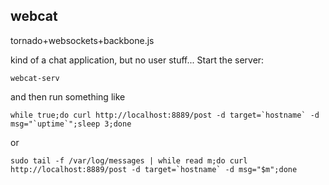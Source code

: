 webcat
------

tornado+websockets+backbone.js

kind of a chat application, but no user stuff... Start the server:

    webcat-serv

and then run something like


    while true;do curl http://localhost:8889/post -d target=`hostname` -d msg="`uptime`";sleep 3;done

or

    sudo tail -f /var/log/messages | while read m;do curl http://localhost:8889/post -d target=`hostname` -d msg="$m";done
